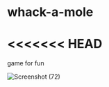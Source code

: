 # whack-a-mole
<<<<<<< HEAD
=======
game for fun


![Screenshot (72)](https://github.com/NoorainAhmad/whack-a-mole/assets/132768174/e20f9d4b-505f-479d-8014-3c67f9c157cf)
